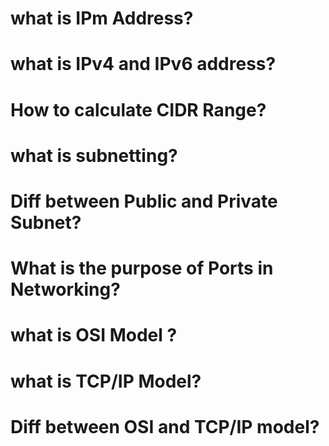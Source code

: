 # what is IPm Address?

# what is IPv4 and IPv6 address?

# How to calculate CIDR Range?

# what is subnetting?

# Diff between Public and Private Subnet?

# What is the purpose of Ports in Networking?

# what is OSI Model ?

# what is TCP/IP Model?

# Diff between OSI and TCP/IP model?
